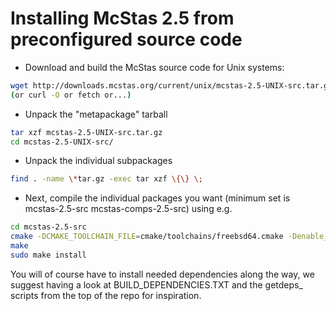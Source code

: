 # Installing McStas 2.5 from preconfigured source code

* Download and build the McStas source code for Unix systems:
```bash
wget http://downloads.mcstas.org/current/unix/mcstas-2.5-UNIX-src.tar.gz
(or curl -O or fetch or...)
```
* Unpack the "metapackage" tarball
```bash
tar xzf mcstas-2.5-UNIX-src.tar.gz
cd mcstas-2.5-UNIX-src/
```
* Unpack the individual subpackages
```bash
find . -name \*tar.gz -exec tar xzf \{\} \;
```
* Next, compile the individual packages you want (minimum set is mcstas-2.5-src mcstas-comps-2.5-src) using e.g.
```bash
cd mcstas-2.5-src
cmake -DCMAKE_TOOLCHAIN_FILE=cmake/toolchains/freebsd64.cmake -Denable_mcstas=1
make
sudo make install
```

You will of course have to install needed dependencies along the way, we suggest having a look at BUILD_DEPENDENCIES.TXT and the getdeps_ scripts from the top of the repo for inspiration.
